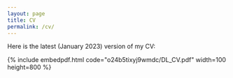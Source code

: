 ```yaml
---
layout: page
title: CV
permalink: /cv/
---
```


Here is the latest (January 2023) version of my CV:
<!-- You can also [download the PDF here](https://www.dropbox.com/s/o24b5tixyj9wmdc/DL_CV.pdf). -->

{% include embedpdf.html code="o24b5tixyj9wmdc/DL_CV.pdf" width=100 height=800 %}
